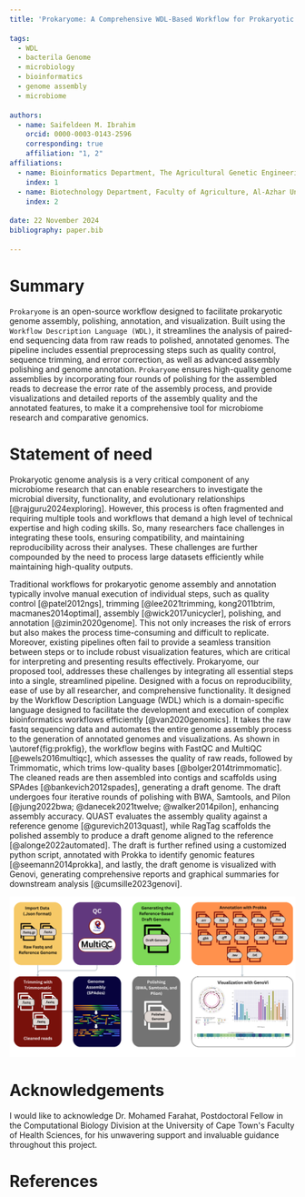 ```yaml
---
title: 'Prokaryome: A Comprehensive WDL-Based Workflow for Prokaryotic Genome Assembly, Polishing, Annotation, and Visualization'

tags:
  - WDL
  - bacterila Genome
  - microbiology
  - bioinformatics
  - genome assembly
  - microbiome

authors:
  - name: Saifeldeen M. Ibrahim 
    orcid: 0000-0003-0143-2596
    corresponding: true
    affiliation: "1, 2"
affiliations:
  - name: Bioinformatics Department, The Agricultural Genetic Engineering Research Institute, ARC, Egypt
    index: 1
  - name: Biotechnology Department, Faculty of Agriculture, Al-Azhar University, Egypt
    index: 2

date: 22 November 2024
bibliography: paper.bib

---
```


# Summary

`Prokaryome` is an open-source workflow designed to facilitate prokaryotic genome assembly, polishing, annotation, and visualization. Built using the 
`Workflow Description Language (WDL)`, it streamlines the analysis of paired-end sequencing data from raw reads to polished, annotated genomes. The 
pipeline includes essential preprocessing steps such as quality control, sequence trimming, and error correction, as well as advanced assembly polishing 
and genome annotation. `Prokaryome` ensures high-quality genome assemblies by incorporating four rounds of polishing for the assembled reads to decrease the error rate of the assembly process, and provide visualizations and detailed reports of the assembly quality and the annotated features, to make it a comprehensive tool for microbiome research and comparative genomics.

# Statement of need

Prokaryotic genome analysis is a very critical component of any microbiome research that can enable researchers to investigate the microbial diversity, 
functionality, and evolutionary relationships [@rajguru2024exploring]. However, this process is often fragmented and requiring multiple tools and 
workflows that demand a high level of technical expertise and high coding skills. So, many researchers face challenges in integrating these tools, 
ensuring compatibility, and maintaining reproducibility across their analyses. These challenges are further compounded by the need to process large 
datasets efficiently while maintaining high-quality outputs. 

Traditional workflows for prokaryotic genome assembly and annotation typically involve manual execution of individual steps, such as quality control 
[@patel2012ngs], trimming [@lee2021trimming, kong2011btrim, macmanes2014optimal], assembly [@wick2017unicycler], polishing, and annotation 
[@zimin2020genome]. This not only increases the risk of errors but also makes the process time-consuming and difficult to replicate. Moreover, existing 
pipelines often fail to provide a seamless transition between steps or to include robust visualization features, which are critical for interpreting and 
presenting results effectively. Prokaryome, our proposed tool, addresses these challenges by integrating all essential steps into a single, streamlined 
pipeline. Designed with a focus on reproducibility, ease of use by all researcher, and comprehensive functionality. It designed by the Workflow 
Description Language (WDL) which is a domain-specific language designed to facilitate the development and execution of complex bioinformatics workflows 
efficiently [@van2020genomics]. It takes the raw fastq sequencing data and automates the entire genome assembly process to the generation of annotated 
genomes and visualizations. As shown in \autoref{fig:prokfig}, the workflow begins with FastQC and MultiQC [@ewels2016multiqc], which assesses the quality 
of raw reads, followed by Trimmomatic, which trims low-quality bases [@bolger2014trimmomatic]. The cleaned reads are then assembled into contigs and 
scaffolds using SPAdes [@bankevich2012spades], generating a draft genome. The draft undergoes four iterative rounds of polishing with BWA, Samtools, and 
Pilon [@jung2022bwa; @danecek2021twelve; @walker2014pilon], enhancing assembly accuracy. QUAST evaluates the assembly quality against a reference genome 
[@gurevich2013quast], while RagTag scaffolds the polished assembly to produce a draft genome aligned to the reference [@alonge2022automated]. The draft is 
further refined using a customized python script, annotated with Prokka to identify genomic features [@seemann2014prokka], and lastly, the draft genome is 
visualized with Genovi, generating comprehensive reports and graphical summaries for downstream analysis  [@cumsille2023genovi].

![Prokaryome Workflow. \label{fig:prokfig}](Prokaryome-workflow.png)

# Acknowledgements

I would like to acknowledge Dr. Mohamed Farahat, Postdoctoral Fellow in the Computational Biology Division at the University of Cape Town's Faculty of 
Health Sciences, for his unwavering support and invaluable guidance throughout this project.

# References
